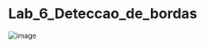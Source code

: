 # Lab_6_Deteccao_de_bordas
![image](https://github.com/user-attachments/assets/dfc9edfd-a34c-4f69-8b7e-3d4a12d02c96)
